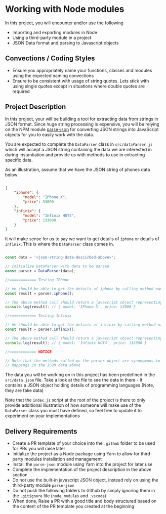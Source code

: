# Working with Node modules

In this project, you will encounter and/or use the following
- Importing and exporting modules in Node
- Using a third-party module in a project
- JSON Data format and parsing to Javascript objects

## Convections / Coding Styles

- Ensure you appropriately name your functions, classes and modules using the expected naming convections
- Ensure to be consistent with usage of string quotes. Lets stick with using single quotes except in situations where double quotes are required

## Project Description

In this project, your will be building a tool for extracting data from strings in JSON format. Since huge string processing is expensive, you will be relying on the NPM module [parse-json](https://www.npmjs.com/package/parse-json) for converting JSON strings into JavaScript objects for you to easily work with the data.

You are expected to complete the `DataParser` class in `src/dataParser.js` which will accept a JSON string containing the data we are interested in during instantiation and provide us with methods to use in extracting specific data.

As an illustration, assume that we have the JSON string of phones data below

```json

{
    "iphone": {
        "model": "IPhone X",
        "price": 53000
    },
    "infinix": {
        "model": "Infinix HOT4",
        "price": 133000
    }
}

```

It will make sense for us to say we want to get details of `iphone` or details of `infinix`. This is where the `DataParser` class comes in.

```javascript

const data = '<json-string-data-descirbed-above>';

// Initialize DataParser with data to be parsed
const parser = DataParser(data);

//============ Testing IPhone

// We should be able to get the details of iphone by calling method named `iphone` in the parser
const result = parser.iphone();

// The above method call should return a javascript object representing the details of iphone
console.log(result); // { model: 'IPhone X', price: 53000 }

//============ Testing Infinix

// We should be able to get the details of infinix by calling method named `infinix` in the parser
const result = parser.infinix();

// The above method call should return a javascript object representing the details of infinix
console.log(result); // { model: 'Infinix HOT4', price: 133000 }

//============ NOTICE

// Note that the methods called on the parser object are synonymous to the keys of the
// mappings in the JSON data above

```

The data you will be working on in this project has been predefined in the `src/data.json` file. Take a look at the file to see the data in there - It contains a JSON object holding details of programming languages (Note, they are fake data)

Note that the `index.js` script at the root of the project is there to only provide additional illustration of how someone will make use of the `DataParser` class you must have defined, so feel free to update it to experiment on your implementations

## Delivery Requirements

- Create a PR template of your choice into the `.github` folder to be used for PRs you will raise later
- Initialize the project as a Node package using Yarn to allow for third-party modules installation and management
- Install the `parse-json` module using Yarn into the project for later use
- Complete the implementation of the project description in the above section
- Do not use the built-in javascript JSON object, instead rely on using the third-party module `parse-json`
- Do not push the following folders to Github by simply ignoring them in the `.gitignore` file (`node_modules` and `.vscode`)
- When done, Raise a PR with a good title and body structured based on the content of the PR template you created at the beginning
